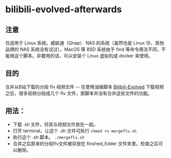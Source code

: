 # bilibili-evolved-afterwards
## 注意
仅适用于 Linux 系统。威联通（Qnap） NAS 的系统（虽然也是 Linux 😓，其他品牌的 NAS 系统没有试过），MacOS 等 BSD 系统由于 find 等命令用法不同，不能用这个脚本。非要用的话，可以安装个 Linux 虚拟机或 docker 来使用。

## 目的
合并从B站下载的分段 flv 视频文件 -- 在使用油猴脚本 [Bilibili-Evolved](https://github.com/the1812/Bilibili-Evolved, "the1812 / Bilibili-Evolved") 下载视频之后，很多视频分段成几个 flv 文件，原脚本并没有合并这些文件的功能。

## 用法：
- 下载 .sh 文件，将其与视频文件放在一起。
- 打开 terminal，让这个 .sh 文件可执行
  ```chmod +x mergeflv.sh```
- 执行这个 .sh 脚本。
```./mergeflv.sh```
- 合并之后原来的分段flv文件被存放在 finshed_folder 文件夹里。检查之后可以删除。
